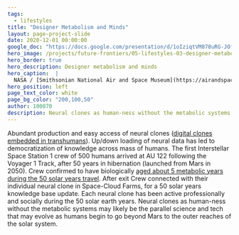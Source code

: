 ```yaml
---
tags:
  - lifestyles
title: "Designer Metabolism and Minds"
layout: page-project-slide
date: 2020-12-01 00:00:00
google_doc: "https://docs.google.com/presentation/d/1oIziqtVM878uRG-JOfrQNvGFsQWKP_S_W8cLkhQlXvA/edit#slide=id.ga2ecfa2280_1_50"
hero_image: /projects/future-frontiers/05-lifestyles-03-designer-metabolism-and-minds-02.jpg
hero_border: true
hero_description: Designer metabolism and minds
hero_caption:  |
  NASA / [Smithsonian National Air and Space Museum](https://airandspace.si.edu/multimedia-gallery/web12037-2011hjpg)
hero_position: left
page_text_color: white
page_bg_color: "200,100,50"
author: 100070
description: Neural clones as human-ness without the metabolic systems may likely be the parallel science and tech that may evolve as humans begin to go beyond Mars to the outer reaches of the solar system.
---
```

Abundant production and easy access of neural clones ([digital clones embedded in transhumans](https://www.theguardian.com/technology/2018/may/06/no-death-and-an-enhanced-life-is-the-future-transhuman)). Up/down loading of neural data has led to democratization of knowledge across mass of humans. The first Interstellar Space Station 1 crew of 500 humans arrived at AU 122 following the Voyager 1 Track, after 50 years in hibernation (launched from Mars in 2050). Crew confirmed to have biologically [aged about 5 metabolic years during the 50 solar years travel](https://www.theguardian.com/technology/2018/may/06/no-death-and-an-enhanced-life-is-the-future-transhuman). After exit Crew connected with their individual neural clone in Space-Cloud Farms, for a 50 solar years knowledge base update. Each neural clone has been active professionally and socially during the 50 solar earth years. Neural clones as human-ness without the metabolic systems may likely be the parallel science and tech that may evolve as humans begin to go beyond Mars to the outer reaches of the solar system.
